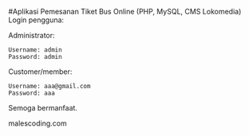 #Aplikasi Pemesanan Tiket Bus Online (PHP, MySQL, CMS Lokomedia)
Login pengguna:

Administrator:

    Username: admin
    Password: admin

Customer/member:

    Username: aaa@gmail.com
    Password: aaa

Semoga bermanfaat.

malescoding.com